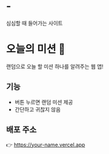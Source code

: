 # -
심심할 때 들어가는 사이트
# 오늘의 미션 🎯
랜덤으로 오늘 할 미션 하나를 알려주는 웹 앱!

## 기능
- 버튼 누르면 랜덤 미션 제공
- 간단하고 귀찮지 않음

## 배포 주소
👉 https://your-name.vercel.app
